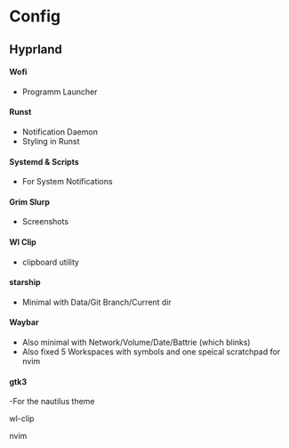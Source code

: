 # Config

## Hyprland 

#### Wofi

- Programm Launcher 

#### Runst

- Notification Daemon 
- Styling in Runst 

#### Systemd & Scripts

- For System Notifications

#### Grim Slurp

- Screenshots

#### Wl Clip

- clipboard utility 

#### starship 

- Minimal with Data/Git Branch/Current dir

#### Waybar

- Also minimal with Network/Volume/Date/Battrie (which  blinks)
- Also fixed 5 Workspaces with symbols and one speical scratchpad for nvim 

#### gtk3

-For the nautilus theme                 

wl-clip

nvim

